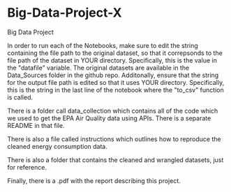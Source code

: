 # Big-Data-Project-X
Big Data Project

In order to run each of the Notebooks, make sure to edit the string containing the file path to the original dataset, so that it correpsonds to the file path of the dataset in YOUR directory. Specifically, this is the value in the "datafile" variable. The original datasets are available in the Data_Sources folder in the github repo. Additonally, ensure that the string for the output file path is edited so that it uses YOUR directory. Specifically, this is the string in the last line of the notebook where the "to_csv" function is called.

There is a folder call data_collection which contains all of the code which we used to get the EPA Air Quality data using APIs. There is a separate README in that file. 

There is also a file called instructions which outlines how to reproduce the cleaned energy consumption data. 

There is also a folder that contains the cleaned and wrangled datasets, just for reference. 

Finally, there is a .pdf with the report describing this project. 

